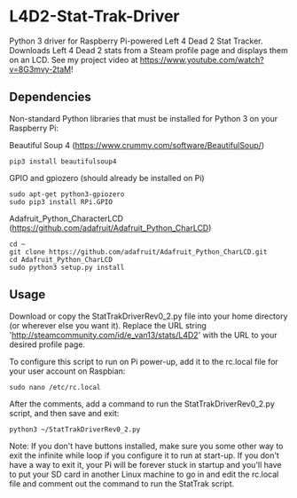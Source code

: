# L4D2-Stat-Trak-Driver
Python 3 driver for Raspberry Pi-powered Left 4 Dead 2 Stat Tracker. Downloads Left 4 Dead 2 stats from a Steam profile page and displays them on an LCD. See my project video at https://www.youtube.com/watch?v=8G3mvy-2taM!

## Dependencies
Non-standard Python libraries that must be installed for Python 3 on your Raspberry Pi:

Beautiful Soup 4 (https://www.crummy.com/software/BeautifulSoup/) 

```
pip3 install beautifulsoup4
```
GPIO and gpiozero (should already be installed on Pi)

```
sudo apt-get python3-gpiozero
sudo pip3 install RPi.GPIO
```

Adafruit_Python_CharacterLCD (https://github.com/adafruit/Adafruit_Python_CharLCD)

```
cd ~
git clone https://github.com/adafruit/Adafruit_Python_CharLCD.git
cd Adafruit_Python_CharLCD
sudo python3 setup.py install
```

## Usage
Download or copy the StatTrakDriverRev0_2.py file into your home directory (or wherever else you want it). Replace the URL string 'http://steamcommunity.com/id/e_van13/stats/L4D2' with the URL to your desired profile page.

To configure this script to run on Pi power-up, add it to the rc.local file for your user account on Raspbian:

```
sudo nano /etc/rc.local
```

After the comments, add a command to run the StatTrakDriverRev0_2.py script, and then save and exit:

```
python3 ~/StatTrakDriverRev0_2.py
```
Note: If you don't have buttons installed, make sure you some other way to exit the infinite while loop if you configure it to run at start-up. If you don't have a way to exit it, your Pi will be forever stuck in startup and you'll have to put your SD card in another Linux machine to go in and edit the rc.local file and comment out the command to run the StatTrak script.


